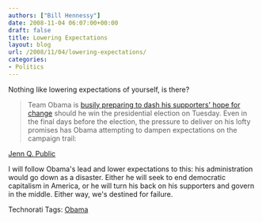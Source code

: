 ```yaml
---
authors: ["Bill Hennessy"]
date: 2008-11-04 06:07:00+00:00
draft: false
title: Lowering Expectations
layout: blog
url: /2008/11/04/lowering-expectations/
categories:
- Politics
---
```


Nothing like lowering expectations of yourself, is there?

 

>   
> 
> Team Obama is [busily preparing to dash his supporters' hope for change](https://www.timesonline.co.uk/tol/news/world/us_and_americas/us_elections/article5051118.ece) should he win the presidential election on Tuesday. Even in the final days before the election, the pressure to deliver on his lofty promises has Obama attempting to dampen expectations on the campaign trail: 
> 
> 

 

[Jenn Q. Public](https://www.jennqpublic.com/)

 

I will follow Obama's lead and lower expectations to this: his administration would go down as a disaster. Either he will seek to end democratic capitalism in America, or he will turn his back on his supporters and govern in the middle. Either way, we's destined for failure. 

 

Technorati Tags: [Obama](https://technorati.com/tags/Obama)
